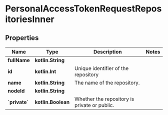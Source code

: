 
# PersonalAccessTokenRequestRepositoriesInner

## Properties
Name | Type | Description | Notes
------------ | ------------- | ------------- | -------------
**fullName** | **kotlin.String** |  | 
**id** | **kotlin.Int** | Unique identifier of the repository | 
**name** | **kotlin.String** | The name of the repository. | 
**nodeId** | **kotlin.String** |  | 
**&#x60;private&#x60;** | **kotlin.Boolean** | Whether the repository is private or public. | 



